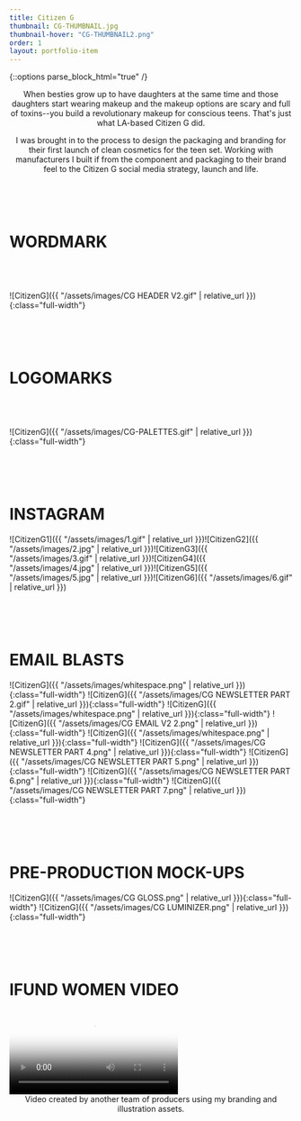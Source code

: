 ```yaml
---
title: Citizen G
thumbnail: CG-THUMBNAIL.jpg
thumbnail-hover: "CG-THUMBNAIL2.png"
order: 1
layout: portfolio-item
---
```

{::options parse_block_html="true" /}

<div style="text-align: center;">
<div style="text-align: center; max-width: 500px; margin: 0 auto;">
 When besties grow up to have daughters at the same time and those daughters start wearing makeup and the makeup options are scary and full of toxins--you build a revolutionary makeup for conscious teens. That's just what LA-based Citizen G did.

I was brought in to the process to design the packaging and branding for their first launch of clean cosmetics for the teen set. Working with manufacturers I built if from the component and packaging to their brand feel to the Citizen G social media strategy, launch and life.
</div>
</div>

<br><br><br>
<h1>WORDMARK</h1><br><br><br>
![CitizenG]({{ "/assets/images/CG HEADER V2.gif" | relative_url }}){:class="full-width"}

<br><br><br>
<h1>LOGOMARKS</h1><br><br><br>
![CitizenG]({{ "/assets/images/CG-PALETTES.gif" | relative_url }}){:class="full-width"}



<br><br><br>
<h1>INSTAGRAM</h1>
<div class="Citizen-G-container">
![CitizenG1]({{ "/assets/images/1.gif" | relative_url }})![CitizenG2]({{ "/assets/images/2.jpg" | relative_url }})![CitizenG3]({{ "/assets/images/3.gif" | relative_url }})![CitizenG4]({{ "/assets/images/4.jpg" | relative_url }})![CitizenG5]({{ "/assets/images/5.jpg" | relative_url }})![CitizenG6]({{ "/assets/images/6.gif" | relative_url }})
</div>



<br><br><br>

<h1>EMAIL BLASTS</h1>
<div class="Citizen-G-container2">
![CitizenG]({{ "/assets/images/whitespace.png" | relative_url }}){:class="full-width"}
![CitizenG]({{ "/assets/images/CG NEWSLETTER PART 2.gif" | relative_url }}){:class="full-width"}
![CitizenG]({{ "/assets/images/whitespace.png" | relative_url }}){:class="full-width"}
![CitizenG]({{ "/assets/images/CG EMAIL V2 2.png" | relative_url 
}}){:class="full-width"}
![CitizenG]({{ "/assets/images/whitespace.png" | relative_url }}){:class="full-width"}
![CitizenG]({{ "/assets/images/CG NEWSLETTER PART 4.png" | relative_url }}){:class="full-width"}
![CitizenG]({{ "/assets/images/CG NEWSLETTER PART 5.png" | relative_url }}){:class="full-width"}
![CitizenG]({{ "/assets/images/CG NEWSLETTER PART 6.png" | relative_url }}){:class="full-width"}
![CitizenG]({{ "/assets/images/CG NEWSLETTER PART 7.png" | relative_url }}){:class="full-width"}
</div>


<br><br><br>

<h1>PRE-PRODUCTION MOCK-UPS</h1>

<div class="Citizen-G-container3">
![CitizenG]({{ "/assets/images/CG GLOSS.png" | relative_url }}){:class="full-width"}
![CitizenG]({{ "/assets/images/CG LUMINIZER.png" | relative_url }}){:class="full-width"}
</div>

<br><br><br>

<h1>IFUND WOMEN VIDEO</h1>

<video class="full-width" id="CGVIDEO" poster="/assets/images/CG BANNER.jpg" controls>
  <source src="assets/videos/CG IFUNDWOMEN.mp4" type="video/mp4">
</video>
<script>
    document.getElementById('CGVIDEO').play();
</script>
<br>
<div style="text-align: center;">
<div style="text-align: center; max-width: 500px; margin: 0 auto;">
Video created by another team of producers using my branding and illustration assets.
</div>
</div>